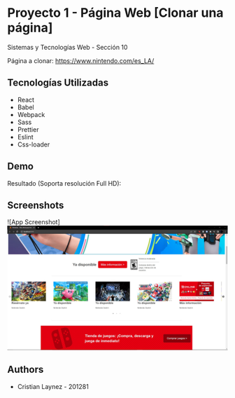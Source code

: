 # Proyecto 1 - Página Web [Clonar una página]

Sistemas y Tecnologías Web - Sección 10

Página a clonar: https://www.nintendo.com/es_LA/

## Tecnologías Utilizadas

- React
- Babel
- Webpack
- Sass
- Prettier
- Eslint
- Css-loader

## Demo

Resultado (Soporta resolución Full HD):

## Screenshots

![App Screenshot]<img src="/show.jpg" alt="Show"/>

## Authors

- Cristian Laynez - 201281
